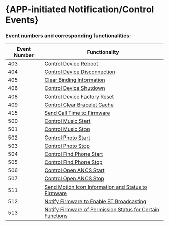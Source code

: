# {APP-initiated Notification/Control Events}


### Event numbers and corresponding functionalities:

| Event Number | Functionality                                               |
| ------------ | ---------------------------------------------------------- |
| 403          | [Control Device Reboot](./IDOControlReboot.md)             |
| 404          | [Control Device Disconnection](./IDOControlDisconnect.md)  |
| 405          | [Clear Binding Information](./IDOControlCleanBindInfo.md)  |
| 406          | [Control Device Shutdown](./IDOControlShutdown.md)         |
| 408          | [Control Device Factory Reset](./IDOControlRestoreFazctory.md) |
| 409          | [Control Clear Bracelet Cache](./IDOControlClearCache.md)  |
| 415          | [Send Call Time to Firmware](./IDOControlNoticeCallTime.md) |
| 500          | [Control Music Start](./IDOControlMusicStart.md)           |
| 501          | [Control Music Stop](./IDOControlMusicStop.md)             |
| 502          | [Control Photo Start](./IDOControlPhotoStart.md)           |
| 503          | [Control Photo Stop](./IDOControlPhotoStop.md)             |
| 504          | [Control Find Phone Start](./IDOControlFindDeviceStart.md) |
| 505          | [Control Find Phone Stop](./IDOControlFindDeviceStop.md)   |
| 506          | [Control Open ANCS Start](./IDOControlOpenANCS.md)         |
| 507          | [Control Open ANCS Stop](./IDOControlCloseANCS.md)         |
| 511          | [Send Motion Icon Information and Status to Firmware](./IDOControlNoticeIconInfo.md) |
| 512          | [Notify Firmware to Enable BT Broadcasting](./IDOControlNoticeOpenBroadcast.md) |
| 513          | [Notify Firmware of Permission Status for Certain Functions](./IDOControlNoticeDisableFunction.md) |

